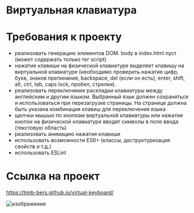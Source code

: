 # Виртуальная клавиатура

# Требования к проекту
 - реализовать генерацию элементов DOM. body в index.html пуст (может содержать только тег script)
 - нажатие клавиши на физической клавиатуре выделяет клавишу на виртуальной клавиатуре (необходимо проверить нажатие цифр, букв, знаков препинания, backspace, del (если он есть), enter, shift, alt, ctrl, tab, caps lock, пробел, стрелки).
- реализовать переключение раскладки клавиатуры между английским и другим языком. Выбранный язык должен сохраняться и использоваться при перезагрузке страницы. На странице должна быть указана комбинация клавиш для переключения языка
- щелчки мышью по кнопкам виртуальной клавиатуры или нажатие кнопок на физической клавиатуре вводят символы в поле ввода (текстовую область)
- реализовать анимацию нажатия клавиши
- использовать возможности ES6+ (классы, деструктуризация свойств и т.д.)
- использовать ESLint

# Ссылка на проект
https://timb-bers.github.io/virtual-keyboard/

![изображение](https://github.com/timb-bers/virtual-keyboard/assets/82755709/4d733a78-18f0-40c4-b0a8-221bb8ae3efa)
